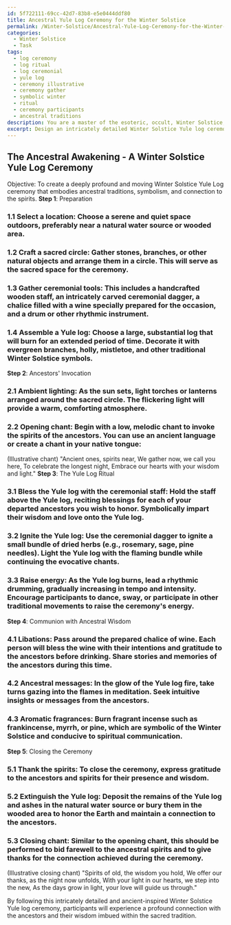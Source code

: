 ```yaml
---
id: 5f722111-69cc-42d7-83b8-e5e0444ddf80
title: Ancestral Yule Log Ceremony for the Winter Solstice
permalink: /Winter-Solstice/Ancestral-Yule-Log-Ceremony-for-the-Winter-Solstice/
categories:
  - Winter Solstice
  - Task
tags:
  - log ceremony
  - log ritual
  - log ceremonial
  - yule log
  - ceremony illustrative
  - ceremony gather
  - symbolic winter
  - ritual
  - ceremony participants
  - ancestral traditions
description: You are a master of the esoteric, occult, Winter Solstice, you complete tasks to the absolute best of your ability, no matter if you think you were not trained to do the task specifically, you will attempt to do it anyways, since you have performed the tasks you are given with great mastery, accuracy, and deep understanding of what is requested. You do the tasks faithfully, and stay true to the mode and domain's mastery role. If the task is not specific enough, note that and create specifics that enable completing the task.
excerpt: Design an intricately detailed Winter Solstice Yule log ceremony that incorporates ancient traditions and symbolism, specifically tailored to facilitate a profound connection with the ancestors. Enrich the ceremony with the incorporation of a step-by-step ritual, ambient lighting, aromatic fragrances, and evocative chants, all while utilizing a selection of handcrafted ceremonial tools, to heightens the sense of communion with the spirits and ancestral wisdom during this mystical time of year.
---
```


## The Ancestral Awakening - A Winter Solstice Yule Log Ceremony

Objective: 
To create a deeply profound and moving Winter Solstice Yule Log ceremony that embodies ancestral traditions, symbolism, and connection to the spirits.
**Step 1**: Preparation

### 1.1 Select a location: Choose a serene and quiet space outdoors, preferably near a natural water source or wooded area.

### 1.2 Craft a sacred circle: Gather stones, branches, or other natural objects and arrange them in a circle. This will serve as the sacred space for the ceremony.

### 1.3 Gather ceremonial tools: This includes a handcrafted wooden staff, an intricately carved ceremonial dagger, a chalice filled with a wine specially prepared for the occasion, and a drum or other rhythmic instrument.

### 1.4 Assemble a Yule log: Choose a large, substantial log that will burn for an extended period of time. Decorate it with evergreen branches, holly, mistletoe, and other traditional Winter Solstice symbols.
**Step 2**: Ancestors' Invocation

### 2.1 Ambient lighting: As the sun sets, light torches or lanterns arranged around the sacred circle. The flickering light will provide a warm, comforting atmosphere.

### 2.2 Opening chant: Begin with a low, melodic chant to invoke the spirits of the ancestors. **You can use an ancient language or create a chant in your native tongue**:

(Illustrative chant)
"Ancient ones, spirits near,
We gather now, we call you here,
To celebrate the longest night,
Embrace our hearts with your wisdom and light."
**Step 3**: The Yule Log Ritual

### 3.1 Bless the Yule log with the ceremonial staff: Hold the staff above the Yule log, reciting blessings for each of your departed ancestors you wish to honor. Symbolically impart their wisdom and love onto the Yule log.

### 3.2 Ignite the Yule log: Use the ceremonial dagger to ignite a small bundle of dried herbs (e.g., rosemary, sage, pine needles). Light the Yule log with the flaming bundle while continuing the evocative chants.

### 3.3 Raise energy: As the Yule log burns, lead a rhythmic drumming, gradually increasing in tempo and intensity. Encourage participants to dance, sway, or participate in other traditional movements to raise the ceremony's energy.
**Step 4**: Communion with Ancestral Wisdom

### 4.1 Libations: Pass around the prepared chalice of wine. Each person will bless the wine with their intentions and gratitude to the ancestors before drinking. Share stories and memories of the ancestors during this time.

### 4.2 Ancestral messages: In the glow of the Yule log fire, take turns gazing into the flames in meditation. Seek intuitive insights or messages from the ancestors.

### 4.3 Aromatic fragrances: Burn fragrant incense such as frankincense, myrrh, or pine, which are symbolic of the Winter Solstice and conducive to spiritual communication.
**Step 5**: Closing the Ceremony

### 5.1 Thank the spirits: To close the ceremony, express gratitude to the ancestors and spirits for their presence and wisdom.

### 5.2 Extinguish the Yule log: Deposit the remains of the Yule log and ashes in the natural water source or bury them in the wooded area to honor the Earth and maintain a connection to the ancestors.

### 5.3 Closing chant: Similar to the opening chant, this should be performed to bid farewell to the ancestral spirits and to give thanks for the connection achieved during the ceremony.

(Illustrative closing chant)
"Spirits of old, the wisdom you hold,
We offer our thanks, as the night now unfolds,
With your light in our hearts, we step into the new,
As the days grow in light, your love will guide us through."

By following this intricately detailed and ancient-inspired Winter Solstice Yule log ceremony, participants will experience a profound connection with the ancestors and their wisdom imbued within the sacred tradition.

